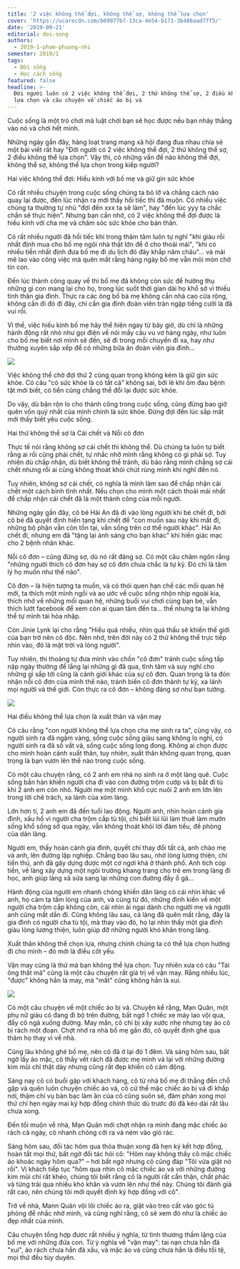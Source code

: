 ```yaml
---
title: '2 việc không thể đợi, không thể sợ, không thể lựa chọn'
cover: 'https://ucarecdn.com/b69977b7-13ca-4e54-b171-3b486aad77f5/'
date: '2019-09-21'
editorial: doi-song
authors:
  - 2019-1-pham-phuong-nhi
semester: 2019/1
tags:
  - Đời sống
  - Học cách sống
featured: false
headline: >-
  Đời người luôn có 2 việc không thể đợi, 2 thứ không thể sợ, 2 điều không thể
  lựa chọn và câu chuyện về chiếc áo bị vá
---
```

Cuộc sống là một trò chơi mà luật chơi bạn sẽ học được nếu bạn nhảy thẳng vào nó và chơi hết mình.

Những ngày gần đây, hàng loạt trang mạng xã hội đang đua nhau chia sẻ một bài viết rất hay "Đời người có 2 việc không thể đợi, 2 thứ không thể sợ, 2 điều không thể lựa chọn". Vậy thì, có những vấn đề nào không thể đợi, không thể sợ, không thể lựa chọn trong kiếp người?



Hai việc không thể đợi: Hiếu kính với bố mẹ và giữ gìn sức khỏe



Có rất nhiều chuyện trong cuộc sống chúng ta bỏ lỡ và chẳng cách nào quay lại được, đến lúc nhận ra mới thấy hối tiếc thì đã muộn. Có nhiều việc chúng ta thường tự nhủ "đợi đến xxx ta sẽ làm", hay "đến lúc yyy ta chắc chắn sẽ thực hiện". Nhưng bạn cần nhớ, có 2 việc không thể đợi được là hiếu kính với cha mẹ và chăm sóc sức khỏe cho bản thân.



Có rất nhiều người đã hối tiếc khi trong thâm tâm luôn tự nghĩ "khi giàu rồi nhất định mua cho bố mẹ ngôi nhà thật lớn để ở cho thoải mái", "khi có nhiều tiền nhất định đưa bố mẹ đi du lịch đó đây khắp năm châu"… và mải mê lao vào công việc mà quên mất rằng hàng ngày bố mẹ vẫn mỏi mòn chờ tin con.



Đến lúc thành công quay về thì bố mẹ đã không còn sức để hưởng thụ những gì con mang lại cho họ, trong lúc suốt thời gian dài họ khổ sở vì thiếu tình thân gia đình. Thực ra các ông bố bà mẹ không cần nhà cao cửa rộng, không cần đi đó đi đây, chỉ cần gia đình đoàn viên tràn ngập tiếng cười là đã vui rồi.



Vì thế, việc hiếu kính bố mẹ hãy thể hiện ngay từ bây giờ, dù chỉ là những hành động rất nhỏ như gọi điện về nói mấy câu vu vơ hàng ngày, như luôn cho bố mẹ biết nơi mình sẽ đến, sẽ đi trong mỗi chuyến đi xa, hay như thường xuyên sắp xếp để có những bữa ăn đoàn viên gia đình...

![](https://ucarecdn.com/85f374b2-5450-4115-83ae-6366d08b8255/)

Việc không thể chờ đợi thứ 2 cũng quan trọng không kém là giữ gìn sức khỏe. Có câu "có sức khỏe là có tất cả" không sai, bởi lẽ khi ốm đau bệnh tật mới biết, có tiền cũng chẳng thể đổi lại được sức khỏe.



Do vậy, dù bận rộn lo cho thành công trong cuộc sống, cũng đừng bao giờ quên vốn quý nhất của mình chính là sức khỏe. Đừng đợi đến lúc sắp mất mới thấy biết yêu cuộc sống.



Hai thứ không thể sợ là Cái chết và Nỗi cô đơn



Thực tế nói rằng không sợ cái chết thì không thể. Dù chúng ta luôn tự biết rằng ai rồi cũng phải chết, tự nhắc nhở mình rằng không có gì phải sợ. Tuy nhiên dù chấp nhận, dù biết không thể tránh, dù bảo rằng mình chẳng sợ cái chết nhưng rồi ai cũng không thoát khỏi chút rùng mình khi nghĩ đến nó.



Tuy nhiên, không sợ cái chết, có nghĩa là mình làm sao để chấp nhận cái chết một cách bình tĩnh nhất. Nếu chọn cho mình một cách thoải mái nhất để chấp nhận cái chết đã là một thành công của mỗi người.



Những ngày gần đây, cô bé Hải An đã đi vào lòng người khi bé chết đi, bởi cô bé đã quyết định hiến tạng khi chết để "con muốn sau này khi mất đi, những bộ phận vẫn còn tồn tại, vẫn sống trên cơ thể người khác". Hải An chết đi, nhưng em đã "tặng lại ánh sáng cho bạn khác" khi hiến giác mạc cho 2 bệnh nhân khác.



Nỗi cô đơn – cũng đừng sợ, dù nó rất đáng sợ. Có một câu châm ngôn rằng "những người thích cô đơn hay sợ cô đơn chưa chắc là tự kỷ. Đó chỉ là tâm lý họ muốn như thế nào".



Cô đơn – là hiện tượng ta muốn, và có thói quen hạn chế các mối quan hệ mới, ta thích một mình ngồi và ao ước về cuộc sống nhộn nhịp ngoài kia, thích nhớ về những mối quan hệ, những buổi vui chơi cùng bạn bè, vẫn thích lướt facebook để xem còn ai quan tâm đến ta... thế nhưng ta lại không thể tự mình tái hòa nhập.



Còn Jinie Lynk lại cho rằng "Hiểu quá nhiều, nhìn quá thấu sẽ khiến thế giới của bạn trở nên cô độc. Nên nhớ, trên đời này có 2 thứ không thể trực tiếp nhìn vào, đó là mặt trời và lòng người".



Tuy nhiên, thi thoảng tự đưa mình vào chốn "cô đơn" tránh cuộc sống tấp nập ngày thường để lắng lại những gì đã qua, tĩnh tâm và suy nghĩ cho những gì sắp tới cũng là cảnh giới khác của sự cô đơn. Quan trọng là ta đón nhận nỗi cô đơn của mình thế nào, tránh biến cô đơn thành tự kỷ, xa lánh mọi người và thế giới. Còn thực ra cô đơn – không đáng sợ như bạn tưởng.

![](https://ucarecdn.com/9db6933f-afb1-4fa2-aadd-b2d0b15e8c98/)

Hai điều không thể lựa chọn là xuất thân và vận may



Có câu rằng "con người không thể lựa chọn cha mẹ sinh ra ta", cũng vậy, có người sinh ra đã ngậm vàng, sống cuộc sống giàu sang không lo nghĩ, có người sinh ra đã số vất vả, sống cuộc sống long đong. Không ai chọn được cho mình hoàn cảnh xuất thân, tuy nhiên, xuất thân không quan trọng, quan trọng là bạn vươn lên thế nào trong cuộc sống.



Có một câu chuyện rằng, có 2 anh em nhà nọ sinh ra ở một làng quê. Cuộc sống bần hàn khiến người cha đi vào con đường trộm cướp và bị bắt đi tù khi 2 anh em còn nhỏ. Người mẹ một mình khổ cực nuôi 2 anh em lớn lên trong lời chê trách, xa lánh của xóm làng.



Lớn hơn tí, 2 anh em đã đến tuổi lao động. Người anh, nhìn hoàn cảnh gia đình, xấu hổ vì người cha trộm cắp tù tội, chỉ biết lùi lũi làm thuê làm mướn sống khổ sống sở qua ngày, vẫn không thoát khỏi lời đàm tiếu, đề phòng của dân làng.



Người em, thấy hoàn cảnh gia đình, quyết chí thay đổi tất cả, anh chào mẹ và anh, lên đường lập nghiệp. Chẳng bao lâu sau, nhờ lòng lương thiện, chí tiến thủ, anh đã gây dựng được một cơ ngơi khá ở thành phố. Anh tích cóp tiền, về làng xây dựng một ngôi trường khang trang cho trẻ em trong làng đi học, anh giúp làng xã sửa sang lại những con đường đầy ổ gà…



Hành động của người em nhanh chóng khiến dân làng có cái nhìn khác về anh, họ cảm tạ tấm lòng của anh, và cũng từ đó, những định kiến về một người cha trộm cắp không còn, cái nhìn ái ngại dành cho người mẹ và người anh cũng mất dần đi. Cũng không lâu sau, cả làng đã quên mất rằng, đây là gia đình có người cha tù tội, mà thay vào đó, họ lại nhìn thấy một gia đình giàu lòng lương thiện, luôn giúp đỡ những người khó khăn trong làng.



Xuất thân không thể chọn lựa, nhưng chính chúng ta có thể lựa chọn hướng đi cho mình – đó mới là điều cốt yếu.



Vận may cũng là thứ mà bạn không thể lựa chọn. Tuy nhiên xưa có câu "Tái ông thất mã" cũng là một câu chuyện rất giá trị về vận may. Rằng nhiều lúc, "được" không hẳn là may, mà "mất" cũng không hắn là xui.  

![](https://ucarecdn.com/f4555021-2d9a-4d47-90f9-553f52222204/)

Có một câu chuyện về một chiếc áo bị vá. Chuyện kể rằng, Mạn Quân, một phụ nữ giàu có đang đi bộ trên đường, bất ngờ 1 chiếc xe máy lao vội qua, đẩy cô ngã xuống đường. May mắn, cô chỉ bị xây xước nhẹ nhưng tay áo cô bị rách một đoạn. Chợt nhớ ra nhà bố mẹ gần đó, cô quyết định ghé qua thăm họ thay vì về nhà.



Cũng lâu không ghé bố mẹ, nên cô đã ở lại đó 1 đêm. Và sáng hôm sau, bất ngờ lấy áo mặc, cô thấy vết rách đã được mẹ mình vá lại với những đường kim mũi chỉ thật dày nhưng cũng rất đẹp khiến cô cảm động.



Sáng nay cô có buổi gặp với khách hàng, cô từ nhà bố mẹ đi thẳng đến chỗ gặp và quên luôn chuyện chiếc áo vá, cô cứ thế mặc chiếc áo bị vá đi khắp nơi, thậm chí vụ bàn bạc làm ăn của cô cũng suôn sẻ, đàm phán xong mọi thứ chỉ hẹn ngày mai ký hợp đồng chính thức dù trước đó đã kéo dài rất lâu chưa xong.



Đến tối muộn về nhà, Mạn Quân mới chợt nhận ra mình đang mặc chiếc áo rách cả ngày, cô nhanh chóng cởi ra và ném vào giỏ rác.



Sáng hôm sau, đối tác hôm qua thỏa thuận xong đã hẹn ký kết hợp đồng, hoàn tất mọi thứ, bất ngờ đối tác hỏi cô: "Hôm nay không thấy cô mặc chiếc áo khoác ngày hôm qua?" – hơi bất ngờ nhưng cô cũng đáp "Tôi vừa giặt nó rồi". Vị khách tiếp tục "hôm qua nhìn cô mặc chiếc áo vá với những đường kim mũi chỉ rất khéo, chúng tôi biết rằng cô là người rất cẩn thận, chất phác và từng trải qua nhiều khó khăn và vươn lên như thế này. Chúng tôi đánh giá rất cao, nên chúng tôi mới quyết định ký hợp đồng với cô".



Trở về nhà, Mann Quân vội lôi chiếc áo ra, giặt vào treo cất vào góc tủ phòng để nhắc nhở mình, và cũng nghĩ rằng, cô sẽ xem đó như là chiếc áo đẹp nhất của mình.  



Câu chuyện tổng hợp được rất nhiều ý nghĩa, từ tình thương thầm lặng của bố mẹ với những đứa con. Từ ý nghĩa về "vận may": tai nạn chưa hẳn đã "xui", áo rách chưa hẳn đã xấu, và mặc áo vá cũng chưa hẳn là điều tồi tệ, mọi thứ đều tùy duyên.
